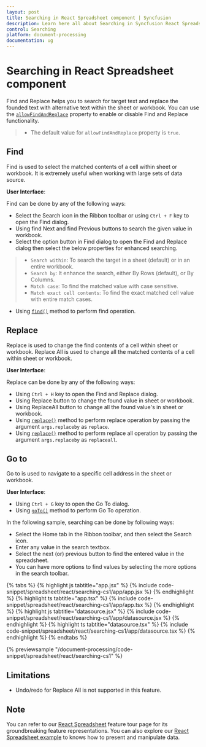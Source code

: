 ```yaml
---
layout: post
title: Searching in React Spreadsheet component | Syncfusion
description: Learn here all about Searching in Syncfusion React Spreadsheet component of Syncfusion Essential JS 2 and more.
control: Searching 
platform: document-processing
documentation: ug
---
```


# Searching in React Spreadsheet component

Find and Replace helps you to search for target text and replace the founded text with alternative text within the sheet or workbook. You can use the [`allowFindAndReplace`](https://ej2.syncfusion.com/react/documentation/api/spreadsheet/#allowfindandreplace) property to enable or disable Find and Replace functionality.

> * The default value for `allowFindAndReplace` property is `true`.

## Find

Find is used to select the matched contents of a cell within sheet or workbook. It is extremely useful when working with large sets of data source.

**User Interface**:

Find can be done by any of the following ways:

* Select the Search icon in the Ribbon toolbar or using `Ctrl + F` key to open the Find dialog.
* Using find Next and find Previous buttons to search the given value in workbook.
* Select the option button in Find dialog to open the Find and Replace dialog then select the below          properties for enhanced searching.

> * `Search within`: To search the target in a sheet (default) or in an entire workbook.
> * `Search by`: It enhance the search, either By Rows (default), or By Columns.
> * `Match case`: To find the matched value with case sensitive.
> * `Match exact cell contents`: To find the exact matched cell value with entire match cases.

* Using [`find()`](https://ej2.syncfusion.com/react/documentation/api/spreadsheet/#find) method to perform find operation.

## Replace

Replace is used to change the find contents of a cell within sheet or workbook. Replace All is used to change all the matched contents of a cell within sheet or workbook.

**User Interface**:

Replace can be done by any of the following ways:

* Using `Ctrl + H` key to open the Find and Replace dialog.
* Using Replace button to change the found value in sheet or workbook.
* Using ReplaceAll button to change all the found value's in sheet or workbook.
* Using [`replace()`](https://ej2.syncfusion.com/react/documentation/api/spreadsheet/#replace) method to perform replace operation by passing the argument `args.replaceby` as `replace`.
* Using [`replace()`](https://ej2.syncfusion.com/react/documentation/api/spreadsheet/#replace) method to perform replace all operation by passing the argument `args.replaceby` as `replaceall`.

## Go to

Go to is used to navigate to a specific cell address in the sheet or workbook.

**User Interface**:

* Using `Ctrl + G` key to open the Go To dialog.
* Using [`goTo()`](https://ej2.syncfusion.com/react/documentation/api/spreadsheet/#goto) method to perform Go To operation.

In the following sample, searching can be done by following ways:

* Select the Home tab in the Ribbon toolbar, and then select the Search icon.
* Enter any value in the search textbox.
* Select the next (or) previous button to find the entered value in the spreadsheet.
* You can have more options to find values by selecting the more options in the search toolbar.

{% tabs %}
{% highlight js tabtitle="app.jsx" %}
{% include code-snippet/spreadsheet/react/searching-cs1/app/app.jsx %}
{% endhighlight %}
{% highlight ts tabtitle="app.tsx" %}
{% include code-snippet/spreadsheet/react/searching-cs1/app/app.tsx %}
{% endhighlight %}
{% highlight js tabtitle="datasource.jsx" %}
{% include code-snippet/spreadsheet/react/searching-cs1/app/datasource.jsx %}
{% endhighlight %}
{% highlight ts tabtitle="datasource.tsx" %}
{% include code-snippet/spreadsheet/react/searching-cs1/app/datasource.tsx %}
{% endhighlight %}
{% endtabs %}

 {% previewsample "/document-processing/code-snippet/spreadsheet/react/searching-cs1" %}

## Limitations

* Undo/redo for Replace All is not supported in this feature.

## Note

You can refer to our [React Spreadsheet](https://www.syncfusion.com/spreadsheet-editor-sdk/react-spreadsheet-editor) feature tour page for its groundbreaking feature representations. You can also explore our [React Spreadsheet example](https://www.syncfusion.com/spreadsheet-editor-sdk/react-spreadsheet-editor) to knows how to present and manipulate data.